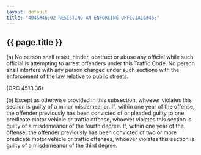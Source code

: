 ```yaml
---
layout: default 
title: "404&#46;02 RESISTING AN ENFORCING OFFICIAL&#46;"
---
```


{{ page.title }}
----------------

​(a) No person shall resist, hinder, obstruct or abuse any official
while such official is attempting to arrest offenders under this Traffic
Code. No person shall interfere with any person charged under such
sections with the enforcement of the law relative to public streets.

(ORC 4513.36)

​(b) Except as otherwise provided in this subsection, whoever violates
this section is guilty of a minor misdemeanor. If, within one year of
the offense, the offender previously has been convicted of or pleaded
guilty to one predicate motor vehicle or traffic offense, whoever
violates this section is guilty of a misdemeanor of the fourth degree.
If, within one year of the offense, the offender previously has been
convicted of two or more predicate motor vehicle or traffic offenses,
whoever violates this section is guilty of a misdemeanor of the third
degree.
